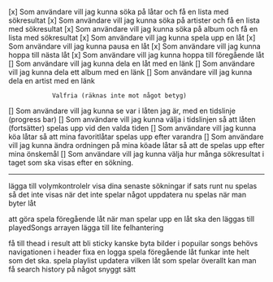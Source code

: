 

[x] Som användare vill jag kunna söka på låtar och få en lista med sökresultat
[x] Som användare vill jag kunna söka på artister och få en lista med sökresultat
[x] Som användare vill jag kunna söka på album och få en lista med sökresultat
[x] Som användare vill jag kunna spela upp en låt
[x] Som användare vill jag kunna pausa en låt
[x] Som användare vill jag kunna hoppa till nästa låt
[x] Som användare vill jag kunna hoppa till föregående låt
[] Som användare vill jag kunna dela en låt med en länk
[] Som användare vill jag kunna dela ett album med en länk
[] Som användare vill jag kunna dela en artist med en länk

                Valfria (räknas inte mot något betyg)
[] Som användare vill jag kunna se var i låten jag är, med en tidslinje (progress bar)
[] Som användare vill jag kunna välja i tidslinjen så att låten (fortsätter) spelas upp vid den valda tiden
[] Som användare vill jag kunna köa låtar så att mina favoritlåtar spelas upp efter varandra
[] Som användare vill jag kunna ändra ordningen på mina köade låtar så att de spelas upp efter mina önskemål
[] Som användare vill jag kunna välja hur många sökresultat i taget som ska visas efter en sökning.



************************************************************************************************
lägga till volymkontrolelr
visa dina senaste sökningar
if sats runt nu spelas så det inte visas när det inte spelar något
uppdatera nu spelas när man byter låt


att göra 
spela föregående låt
när man spelar upp en låt ska den läggas till playedSongs arrayen
lägga till lite felhantering

få till thead i result att bli sticky
kanske byta bilder i popuilar songs
behövs navigationen i header
fixa en logga 
spela föregående låt funkar inte helt som det ska. 
spela playlist
updatera vilken låt som spelar överallt
kan man få search history på något snyggt sätt